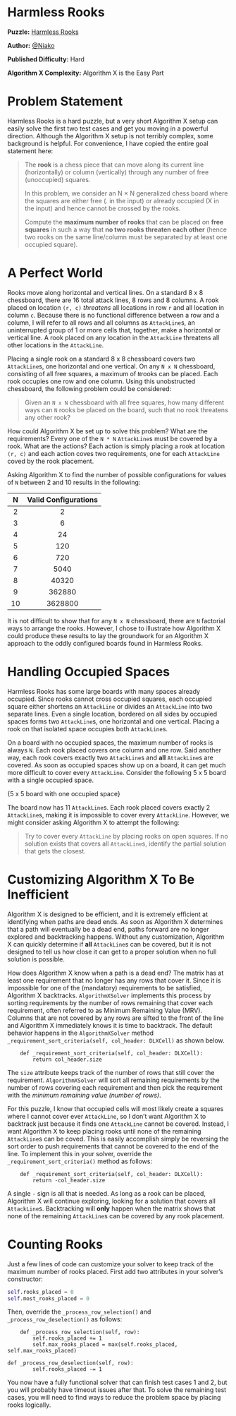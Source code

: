 # Harmless Rooks

__Puzzle:__ [Harmless Rooks](https://www.codingame.com/training/hard/harmless-rooks)

__Author:__ [@Niako](https://www.codingame.com/profile/eb89cbdf69d07106c84edf1d191caaf33289651)

__Published Difficulty:__ Hard

__Algorithm X Complexity:__ Algorithm X is the Easy Part

# Problem Statement

Harmless Rooks is a hard puzzle, but a very short Algorithm X setup can easily solve the first two test cases and get you moving in a powerful direction. Although the Algorithm X setup is not terribly complex, some background is helpful. For convenience, I have copied the entire goal statement here:

> The __rook__ is a chess piece that can move along its current line (horizontally) or column (vertically) through any number of free (unoccupied) squares.
>
>In this problem, we consider an N × N generalized chess board where the squares are either free (. in the input) or already occupied (X in the input) and hence cannot be crossed by the rooks.
>
>Compute the __maximum number of rooks__ that can be placed on __free squares__ in such a way that __no two rooks threaten each other__ (hence two rooks on the same line/column must be separated by at least one occupied square).

# A Perfect World

Rooks move along horizontal and vertical lines. On a standard 8 x 8 chessboard, there are 16 total attack lines, 8 rows and 8 columns. A rook placed on location `(r, c)` _threatens_ all locations in row  `r` and all location in column `c`. Because there is no functional difference between a row and a column, I will refer to all rows and all columns as `AttackLine`s, an uninterrupted group of 1 or more cells that, together, make a horizontal or vertical line. A rook placed on any location in the `AttackLine` threatens all other locations in the `AttackLine`.

Placing a single rook on a standard 8 x 8 chessboard covers two `AttackLine`s, one horizontal and one vertical. On any `N x N` chessboard, consisting of all free squares, a maximum of `N`rooks can be placed. Each rook occupies one row and one column. Using this unobstructed chessboard, the following problem could be considered:

>Given an `N x N` chessboard with all free squares, how many different ways can `N` rooks be placed on the board, such that no rook threatens any other rook?

How could Algorithm X be set up to solve this problem? What are the requirements? Every one of the `N * N` `AttackLine`s must be covered by a rook. What are the actions? Each action is simply placing a rook at location `(r, c)` and each action coves two requirements, one for each `AttackLine` coved by the rook placement.

Asking Algorithm X to find the number of possible configurations for values of `N` between 2 and 10 results in the following:

| N | Valid Configurations |
|:-----:|:---------:|
|2|2|
|3|6|
|4|24|
|5|120|
|6|720|
|7|5040|
|8|40320|
|9|362880|
|10|3628800|

It is not difficult to show that for any `N x N` chessboard, there are `N` factorial ways to arrange the rooks. However, I chose to illustrate how Algorithm X could produce these results to lay the groundwork for an Algorithm X approach to the oddly configured boards found in Harmless Rooks.

# Handling Occupied Spaces

Harmless Rooks has some large boards with many spaces already occupied. Since rooks cannot cross occupied squares, each occupied square either shortens an `AttackLine` or divides an `AttackLine` into two separate lines. Even a single location, bordered on all sides by occupied spaces forms two `AttackLine`s, one horizontal and one vertical. Placing a rook on that isolated space occupies both `AttackLine`s.

On a board with no occupied spaces, the maximum number of rooks is always `N`. Each rook placed covers one column and one row. Said another way, each rook covers exactly two `AttackLine`s and __all__ `AttackLine`s are covered. As soon as occupied spaces show up on a board, it can get much more difficult to cover every `AttackLine`. Consider the following 5 x 5 board with a single occupied space.

{5 x 5 board with one occupied space}

The board now has 11 `AttackLine`s. Each rook placed covers exactly 2 `AttackLine`s, making it is impossible to cover every `AttackLine`. However, we might consider asking Algorithm X to attempt the following:

>Try to cover every `AttackLine` by placing rooks on open squares. If no solution exists that covers all `AttackLine`s, identify the partial solution that gets the closest.

# Customizing Algorithm X To Be Inefficient

Algorithm X is designed to be efficient, and it is extremely efficient at identifying when paths are dead ends. As soon as Algorithm X determines that a path will eventually be a dead end, paths forward are no longer explored and backtracking happens. Without any customization, Algorithm X can quickly determine if __all__ `AttackLine`s can be covered, but it is not designed to tell us how close it can get to a proper solution when no full solution is possible.

How does Algorithm X know when a path is a dead end? The matrix has at least one requirement that no longer has any rows that cover it. Since it is impossible for one of the (mandatory) requirements to be satisfied, Algorithm X backtracks. `AlgorithmXSolver` implements this process by sorting requirements by the number of rows remaining that cover each requirement, often referred to as Minimum Remaining Value (MRV). Columns that are not covered by any rows are sifted to the front of the line and Algorithm X immediately knows it is time to backtrack. The default behavior happens in the `AlgorithmXSolver` method `_requirement_sort_criteria(self, col_header: DLXCell)` as shown below. 


```
    def _requirement_sort_criteria(self, col_header: DLXCell):
        return col_header.size
```

The `size` attribute keeps track of the number of rows that still cover the requirement. `AlgorithmXSolver` will sort all remaining requirements by the number of rows covering each requirement and then pick the requirement with the _minimum remaining value (number of rows)_.

For this puzzle, I know that occupied cells will most likely create a squares where I cannot cover ever `AttackLine`, so I don’t want Algorithm X to backtrack just because it finds one `AttackLine` cannot be covered. Instead, I want Algorithm X to keep placing rooks until none of the remaining `AttackLine`s can be coved. This is easily accomplish simply be reversing the sort order to push requirements that cannot be covered to the end of the line. To implement this in your solver, override the `_requirement_sort_criteria()` method as follows:

```
    def _requirement_sort_criteria(self, col_header: DLXCell):
        return -col_header.size
```

A single `-` sign is all that is needed. As long as a rook can be placed, Algorithm X will continue exploring, looking for a solution that covers all `AttackLine`s. Backtracking will __only__ happen when the matrix shows that none of the remaining `AttackLine`s can be covered by any rook placement. 

# Counting Rooks

Just a few lines of code can customize your solver to keep track of the maximum number of rooks placed. First add two attributes in your solver’s constructor:

```python
self.rooks_placed = 0
self.most_rooks_placed = 0
```

Then, override the `_process_row_selection()` and `_process_row_deselection()` as follows:

```
    def _process_row_selection(self, row):
        self.rooks_placed += 1
        self.max_rooks_placed = max(self.rooks_placed, self.max_rooks_placed)

def _process_row_deselection(self, row):
        self.rooks_placed -= 1
```

You now have a fully functional solver that can finish test cases 1 and 2, but you will probably have timeout issues after that. To solve the remaining test cases, you will need to find ways to reduce the problem space by placing rooks logically. 
